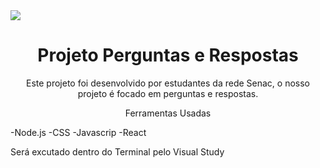 <img src="https://i.ibb.co/WHBL8Jh/Instagram-post-frase-motivacional-preto.png">

<h1 align="center">Projeto Perguntas e Respostas</h1>
<p align="center">Este projeto foi desenvolvido por estudantes da rede Senac, o nosso projeto é focado em perguntas e respostas.</p>

<p align="center">Ferramentas Usadas</p>
  -Node.js
  -CSS
  -Javascrip
  -React 
  
  <p align="center=>Como excutar o projeto
  <p align="center>Será excutado dentro do Terminal pelo Visual Study  
  
  
